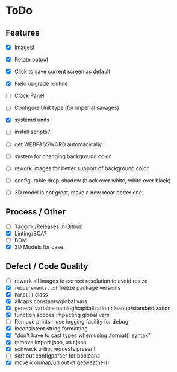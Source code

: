 # ToDo
## Features
- [x] Images!
- [x] Rotate output
- [x] Click to save current screen as default
- [x] Field upgrade routine
- [ ] Clock Panel
- [ ] Configure Unit type (for imperial savages)
- [x] systemd units
- [ ] install scripts?
- [ ] get WEBPASSWORD automagically
- [ ] system for changing background color
- [ ] rework images for better support of background color
- [ ] configurable drop-shadow (black over white, white over black)
- [ ] 3D model is not great, make a new moar better one


## Process / Other
- [ ] Tagging/Releases in Github
- [x] Linting/SCA?
- [ ] BOM
- [x] 3D Models for case

## Defect / Code Quality
- [ ] rework all images to correct resolution to avoid resize
- [x] `requirements.txt` freeze package versions
- [x] `Panel()` class
- [x] allcaps constants/global vars
- [x] general variable naming/capitalization cleanup/standardization
- [x] function scopes impacting global vars
- [ ] Remove prints - use logging facility for debug
- [x] Inconsistent string formatting
- [x] "don't have to cast types when using .format() syntax"
- [x] remove import json, us r.json
- [x] schwack urllib, requests present
- [ ] sort out configparser for booleans
- [x] move iconmap/url out of getweather()